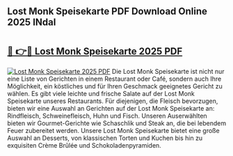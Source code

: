 ## Lost Monk Speisekarte PDF Download Online 2025 INdal

# <h2><a href="http://gc96na5.nevu.top/?p=Lost+Monk+Speisekarte">🔗 👉🔴 Lost Monk Speisekarte 2025 PDF</a></h2>

[![Lost Monk Speisekarte 2025 PDF](https://i.imgur.com/dBaPXMq.png)](http://gc96na5.nevu.top/?p=Lost+Monk+Speisekarte)
Die Lost Monk Speisekarte ist nicht nur eine Liste von Gerichten in einem Restaurant oder Café, sondern auch Ihre Möglichkeit, ein köstliches und für Ihren Geschmack geeignetes Gericht zu wählen. Es gibt viele leichte und frische Salate auf der Lost Monk Speisekarte unseres Restaurants. Für diejenigen, die Fleisch bevorzugen, bieten wir eine Auswahl an Gerichten auf der Lost Monk Speisekarte an: Rindfleisch, Schweinefleisch, Huhn und Fisch. Unseren Auserwählten bieten wir Gourmet-Gerichte wie Schaschlik und Steak an, die bei lebendem Feuer zubereitet werden. Unsere Lost Monk Speisekarte bietet eine große Auswahl an Desserts, von klassischen Torten und Kuchen bis hin zu exquisiten Crème Brûlée und Schokoladenpyramiden.
